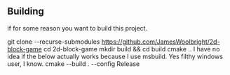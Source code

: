 ## Building

if for some reason you want to build this project.

git clone --recurse-submodules https://github.com/JamesWoolbright/2d-block-game
cd 2d-block-game
mkdir build && cd build
cmake ..
I have no idea if the below actually works because I use msbuild. Yes filthy windows user, I know.
cmake --build . --config Release
